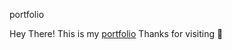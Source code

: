 portfolio

Hey There! This is my <a href="https://gauravpatil83.github.io/">portfolio</a>
Thanks for visiting 🤩
